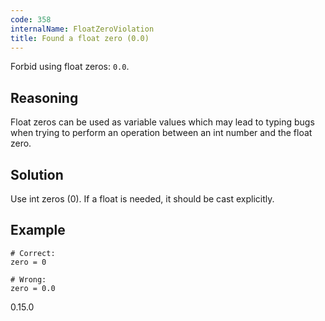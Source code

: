 ```yaml
---
code: 358
internalName: FloatZeroViolation
title: Found a float zero (0.0)
---
```


Forbid using float zeros: `0.0`.

## Reasoning
Float zeros can be used as variable values which may lead to typing
bugs when trying to perform an operation between an int number and
the float zero.

## Solution
Use int zeros (0). If a float is needed, it should be cast
explicitly.

## Example

    # Correct:
    zero = 0
    
    # Wrong:
    zero = 0.0

<div class="versionadded">

0.15.0

</div>